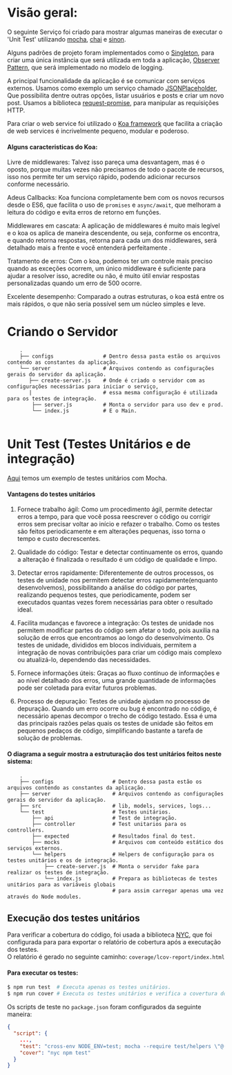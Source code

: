 # Visão geral:
O seguinte Serviço foi criado para mostrar algumas maneiras de executar o 'Unit Test' utilizando [mocha](https://www.npmjs.com/package/mocha), [chai](https://www.npmjs.com/package/chai) e [sinon](https://www.npmjs.com/package/sinon).

Alguns padrões de projeto foram implementados como o [Singleton](https://www.sitepoint.com/javascript-design-patterns-singleton/), para criar uma única instância que será utilizada em toda a aplicação, [Observer Pattern](https://netbasal.com/javascript-observables-under-the-hood-2423f760584), que será implementado no modelo de logging.

  
A principal funcionalidade da aplicação é se comunicar com serviços externos. Usamos como exemplo um serviço chamado [JSONPlaceholder](https://jsonplaceholder.typicode.com/), Que possibilita dentre outras opções, listar usuários e posts e criar um novo post. Usamos a biblioteca [request-promise](https://www.npmjs.com/package/request-promise), para manipular as requisições HTTP.

Para criar o web service foi utilizado o [Koa framework](https://koajs.com/) que facilita a criação de web services é incrivelmente pequeno, modular e poderoso.

#### Alguns caracteristicas do Koa:
Livre de middlewares: Talvez isso pareça uma desvantagem, mas é o oposto, porque muitas vezes não precisamos de todo o pacote de recursos, isso nos permite ter um serviço rápido, podendo adicionar recursos conforme necessário.

Adeus Callbacks: Koa funciona completamente bem com os novos recursos desde o ES6, que facilita o uso de `promises` e `async/await`, que melhoram a leitura do código e evita erros de retorno em funções.

Middlewares em cascata: A aplicação de middlewares é muito mais legível e o koa os aplica de maneira descendente, ou seja, conforme os encontra, e quando retorna respostas, retorna para cada um dos middlewares, será detalhado mais a frente e você entenderá perfeitamente .

Tratamento de erros: Com o koa, podemos ter um controle mais preciso quando as exceções ocorrem, um único middleware é suficiente para ajudar a resolver isso, acredite ou não, é muito útil enviar respostas personalizadas quando um erro de 500 ocorre.

Excelente desempenho: Comparado a outras estruturas, o koa está entre os mais rápidos, o que não seria possível sem um núcleo simples e leve.

# Criando o Servidor
```
    .
    ├── configs                # Dentro dessa pasta estão os arquivos contendo as constantes da aplicação.
    └── server                 # Arquivos contendo as configurações gerais do servidor da aplicação.
       ├── create-server.js    # Onde é criado o servidor com as configurações necessárias para iniciar o serviço,
       |                       # essa mesma configuração é utilizada para os testes de integração. 
        ├── server.js          # Monta o servidor para uso dev e prod.
        └── index.js           # E o Main.
    
```

# Unit Test (Testes Unitários e de integração)

[Aqui](https://www.taniarascia.com/unit-testing-in-javascript/) temos um exemplo de testes unitários com Mocha.

#### Vantagens do testes unitários 

1. Fornece trabalho ágil: Como um procedimento ágil, permite detectar erros a tempo, para que você possa reescrever o código ou corrigir erros sem precisar voltar ao início e refazer o trabalho. Como os testes são feitos periodicamente e em alterações pequenas, isso torna o tempo e custo decrescentes.

2. Qualidade do código: Testar e detectar continuamente os erros, quando a alteração é finalizada o resultado é um código de qualidade e limpo.

3. Detectar erros rapidamente: Diferentemente de outros processos, os testes de unidade nos permitem detectar erros rapidamente(enquanto desenvolvemos), possibilitando a análise do código por partes, realizando pequenos testes, que periodicamente, podem ser executados quantas vezes forem necessárias para obter o resultado ideal.

4. Facilita mudanças e favorece a integração: Os testes de unidade nos permitem modificar partes do código sem afetar o todo, pois auxilia na solução de erros que encontramos ao longo do desenvolvimento. Os testes de unidade, divididos em blocos individuais, permitem a integração de novas contribuições para criar um código mais complexo ou atualizá-lo, dependendo das necessidades.

5. Fornece informações úteis: Graças ao fluxo contínuo de informações e ao nível detalhado dos erros, uma grande quantidade de informações pode ser coletada para evitar futuros problemas.

6. Processo de depuração: Testes de unidade ajudam no processo de depuração. Quando um erro ocorre ou bug é encontrado no código, é necessário apenas decompor o trecho de código testado. Essa é uma das principais razões pelas quais os testes de unidade são feitos em pequenos pedaços de código, simplificando bastante a tarefa de solução de problemas.

#### O diagrama a seguir mostra a estruturação dos test unitários feitos neste sistema:

```
    .
    ├── configs                   # Dentro dessa pasta estão os arquivos contendo as constantes da aplicação.
    ├── server                    # Arquivos contendo as configurações gerais do servidor da aplicação.
    ├── src                       # lib, models, services, logs...
    └── test                      # Testes unitários.
        ├── api                   # Test de integração.
        ├── controller            # Test unitarios para os controllers.
        ├── expected              # Resultados final do test.
        ├── mocks                 # Arquivos com conteúdo estático dos serviços externos.
        └── helpers               # Helpers de configuração para os testes unitários e os de integração.
            ├── create-server.js  # Monta o servidor fake para realizar os testes de integração.
            └── index.js          # Prepara as bibliotecas de testes unitários para as variáveis globais
                                  # para assim carregar apenas uma vez através do Node modules.
```

## Execução dos testes unitários

Para verificar a cobertura do código, foi usada a biblioteca [NYC](https://www.npmjs.com/package/nyc), que foi configurada para
para exportar o relatório de cobertura após a executação dos testes.  
O relatório é gerado no seguinte caminho: `coverage/lcov-report/index.html`

#### Para executar os testes:
```bash
$ npm run test  # Executa apenas os testes unitários.
$ npm run cover # Executa os testes unitários e verifica a covertura do código.
```
Os scripts de teste no `package.json` foram configurados da seguinte maneira:
```json
{
  "script": {
    ...,
    "test": "cross-env NODE_ENV=test; mocha --require test/helpers \"@(src|test)/**/*@(.spec.js)\" --timeout 5000 --exit",
    "cover": "nyc npm test"
  }
}
```

